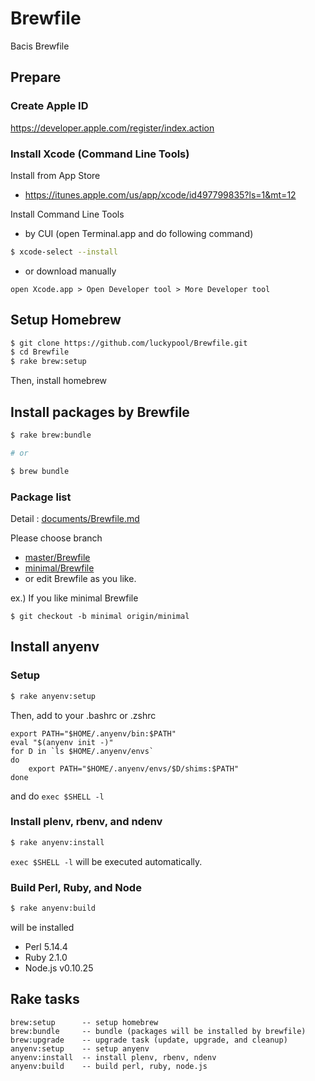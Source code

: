 Brewfile
========

Bacis Brewfile

## Prepare

### Create Apple ID

https://developer.apple.com/register/index.action

### Install Xcode (Command Line Tools)

Install from App Store

- https://itunes.apple.com/us/app/xcode/id497799835?ls=1&mt=12

Install Command Line Tools

- by CUI (open Terminal.app and do following command)

```bash
$ xcode-select --install
```

- or download manually

```
open Xcode.app > Open Developer tool > More Developer tool
```

## Setup Homebrew

```bash
$ git clone https://github.com/luckypool/Brewfile.git
$ cd Brewfile
$ rake brew:setup
```

Then, install homebrew

## Install packages by Brewfile

```bash
$ rake brew:bundle

# or

$ brew bundle
```

### Package list

Detail : [documents/Brewfile.md](documents/Brewfile.md)

Please choose branch

- [master/Brewfile](https://github.com/luckypool/Brewfile/blob/master/Brewfile)
- [minimal/Brewfile](https://github.com/luckypool/Brewfile/blob/minimal/Brewfile)
- or edit Brewfile as you like.

ex.) If you like minimal Brewfile

```
$ git checkout -b minimal origin/minimal
```

## Install anyenv

### Setup

```bash
$ rake anyenv:setup
```

Then, add to your .bashrc or .zshrc

```
export PATH="$HOME/.anyenv/bin:$PATH"
eval "$(anyenv init -)"
for D in `ls $HOME/.anyenv/envs`
do
    export PATH="$HOME/.anyenv/envs/$D/shims:$PATH"
done
```

and do `exec $SHELL -l`

### Install plenv, rbenv, and ndenv

```bash
$ rake anyenv:install
```

`exec $SHELL -l` will be executed automatically.

### Build Perl, Ruby, and Node

```bash
$ rake anyenv:build
```

will be installed 

- Perl 5.14.4
- Ruby 2.1.0
- Node.js v0.10.25

## Rake tasks

```
brew:setup      -- setup homebrew
brew:bundle     -- bundle (packages will be installed by brewfile)
brew:upgrade    -- upgrade task (update, upgrade, and cleanup)
anyenv:setup    -- setup anyenv
anyenv:install  -- install plenv, rbenv, ndenv
anyenv:build    -- build perl, ruby, node.js
```
